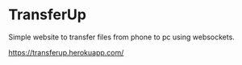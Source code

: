 # TransferUp
Simple website to transfer files from phone to pc using websockets.

https://transferup.herokuapp.com/
